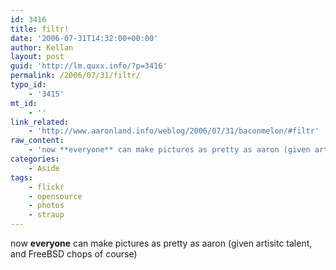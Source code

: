 ```yaml
---
id: 3416
title: filtr!
date: '2006-07-31T14:32:00+00:00'
author: Kellan
layout: post
guid: 'http://lm.quxx.info/?p=3416'
permalink: /2006/07/31/filtr/
typo_id:
    - '3415'
mt_id:
    - ''
link_related:
    - 'http://www.aaronland.info/weblog/2006/07/31/baconmelon/#filtr'
raw_content:
    - 'now **everyone** can make pictures as pretty as aaron (given artisitc talent, and FreeBSD chops of course)'
categories:
    - Aside
tags:
    - flickr
    - opensource
    - photos
    - straup
---
```


now **everyone** can make pictures as pretty as aaron (given artisitc talent, and FreeBSD chops of course)